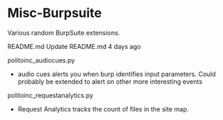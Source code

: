 # Misc-Burpsuite

Various random BurpSuite extensions.

README.md	Update README.md	4 days ago

politoinc_audiocues.py	
  - audio cues alerts you when burp identifies input parameters.  Could probably be extended to alert on other more interesting events

politoinc_requestanalytics.py
 - Request Analytics tracks the count of files in the site map.  
